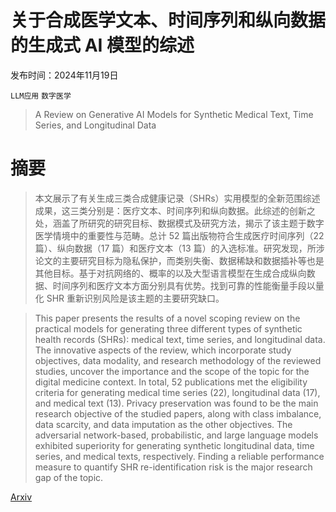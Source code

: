 # 关于合成医学文本、时间序列和纵向数据的生成式 AI 模型的综述

发布时间：2024年11月19日

`LLM应用` `数字医学`

> A Review on Generative AI Models for Synthetic Medical Text, Time Series, and Longitudinal Data

# 摘要

> 本文展示了有关生成三类合成健康记录（SHRs）实用模型的全新范围综述成果，这三类分别是：医疗文本、时间序列和纵向数据。此综述的创新之处，涵盖了所研究的研究目标、数据模式及研究方法，揭示了该主题于数字医学情境中的重要性与范畴。总计 52 篇出版物符合生成医疗时间序列（22 篇）、纵向数据（17 篇）和医疗文本（13 篇）的入选标准。研究发现，所涉论文的主要研究目标为隐私保护，而类别失衡、数据稀缺和数据插补等也是其他目标。基于对抗网络的、概率的以及大型语言模型在生成合成纵向数据、时间序列和医疗文本方面分别具有优势。找到可靠的性能衡量手段以量化 SHR 重新识别风险是该主题的主要研究缺口。

> This paper presents the results of a novel scoping review on the practical models for generating three different types of synthetic health records (SHRs): medical text, time series, and longitudinal data. The innovative aspects of the review, which incorporate study objectives, data modality, and research methodology of the reviewed studies, uncover the importance and the scope of the topic for the digital medicine context. In total, 52 publications met the eligibility criteria for generating medical time series (22), longitudinal data (17), and medical text (13). Privacy preservation was found to be the main research objective of the studied papers, along with class imbalance, data scarcity, and data imputation as the other objectives. The adversarial network-based, probabilistic, and large language models exhibited superiority for generating synthetic longitudinal data, time series, and medical texts, respectively. Finding a reliable performance measure to quantify SHR re-identification risk is the major research gap of the topic.

[Arxiv](https://arxiv.org/abs/2411.12274)